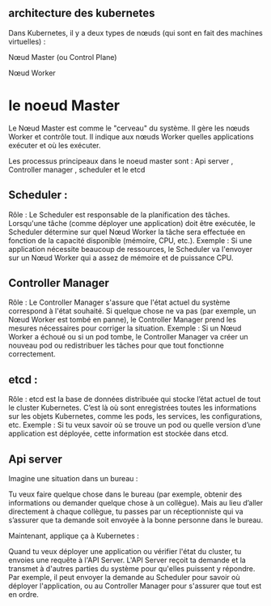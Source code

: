 ## architecture des kubernetes 

Dans Kubernetes, il y a deux types de nœuds (qui sont en fait des machines virtuelles) :

Nœud Master (ou Control Plane)

Nœud Worker

# le noeud Master
Le Nœud Master est comme le "cerveau" du système. Il gère les nœuds Worker et contrôle tout.
Il indique aux nœuds Worker quelles applications exécuter et où les exécuter.

Les processus principeaux dans le noeud master sont :  Api server , Controller manager , scheduler et le etcd 

## Scheduler :

Rôle : Le Scheduler est responsable de la planification des tâches. Lorsqu'une tâche (comme déployer une application) doit être exécutée, le Scheduler détermine sur quel Nœud Worker la tâche sera effectuée en fonction de la capacité disponible (mémoire, CPU, etc.).
Exemple : Si une application nécessite beaucoup de ressources, le Scheduler va l'envoyer sur un Nœud Worker qui a assez de mémoire et de puissance CPU.

## Controller Manager

Rôle : Le Controller Manager s'assure que l'état actuel du système correspond à l'état souhaité. Si quelque chose ne va pas (par exemple, un Nœud Worker est tombé en panne), le Controller Manager prend les mesures nécessaires pour corriger la situation.
Exemple : Si un Nœud Worker a échoué ou si un pod tombe, le Controller Manager va créer un nouveau pod ou redistribuer les tâches pour que tout fonctionne correctement.

## etcd : 

Rôle : etcd est la base de données distribuée qui stocke l’état actuel de tout le cluster Kubernetes. C’est là où sont enregistrées toutes les informations sur les objets Kubernetes, comme les pods, les services, les configurations, etc.
Exemple : Si tu veux savoir où se trouve un pod ou quelle version d’une application est déployée, cette information est stockée dans etcd.

## Api server 

Imagine une situation dans un bureau :

Tu veux faire quelque chose dans le bureau (par exemple, obtenir des informations ou demander quelque chose à un collègue).
Mais au lieu d’aller directement à chaque collègue, tu passes par un réceptionniste qui va s’assurer que ta demande soit envoyée à la bonne personne dans le bureau.

Maintenant, applique ça à Kubernetes :

Quand tu veux déployer une application ou vérifier l'état du cluster, tu envoies une requête à l'API Server.
L'API Server reçoit ta demande et la transmet à d'autres parties du système pour qu'elles puissent y répondre. Par exemple, il peut envoyer la demande au Scheduler pour savoir où déployer l'application, ou au Controller Manager pour s'assurer que tout est en ordre.
